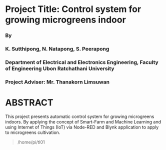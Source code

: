 # Project Title: Control system for growing microgreens indoor
### By 
### K. Sutthipong, N. Natapong, S. Peerapong   	
### Department of Electrical and Electronics Engineering, Faculty of Engineering Ubon Ratchathani University
### Project Adviser: Mr. Thanakorn Limsuwan



# ABSTRACT
This project presents automatic control system for growing microgreens indoors. By applying the concept of Smart-Farm and Machine Learning and using Internet of Things (IoT) via Node-RED and Blynk application to apply to microgreens cultivation. 
>/home/pi/tl01
